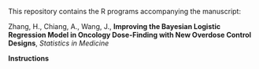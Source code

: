This repository contains the R programs accompanying the manuscript: 

Zhang, H., Chiang, A., Wang, J., **Improving the Bayesian Logistic Regression Model in Oncology Dose-Finding with New Overdose Control Designs**, *Statistics in Medicine*

**Instructions**


